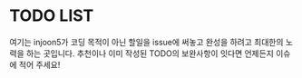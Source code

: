 # TODO LIST
여기는 injoon5가 코딩 목적이 아닌 할일을 issue에 써놓고 완성을 하려고 최대한의 노력을 하는 곳입니다. 
추천이나 이미 작성된 TODO의 보완사항이 잇다면 언제든지 이슈에 적어 주세요!
